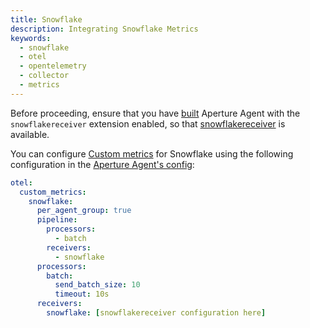 ```yaml
---
title: Snowflake
description: Integrating Snowflake Metrics
keywords:
  - snowflake
  - otel
  - opentelemetry
  - collector
  - metrics
---
```


Before proceeding, ensure that you have [built][build] Aperture Agent with the
`snowflakereceiver` extension enabled, so that [snowflakereceiver][receiver] is
available.

You can configure [Custom metrics][custom-metrics] for Snowflake using the
following configuration in the [Aperture Agent's config][agent-config]:

```yaml
otel:
  custom_metrics:
    snowflake:
      per_agent_group: true
      pipeline:
        processors:
          - batch
        receivers:
          - snowflake
      processors:
        batch:
          send_batch_size: 10
          timeout: 10s
      receivers:
        snowflake: [snowflakereceiver configuration here]
```

[build]: /reference/aperturectl/build/agent/agent.md
[receiver]:
  https://github.com/open-telemetry/opentelemetry-collector-contrib/tree/main/receiver/snowflakereceiver
[custom-metrics]: /reference/configuration/agent.md#custom-metrics-config
[agent-config]: /reference/configuration/agent.md#agent-o-t-e-l-config
